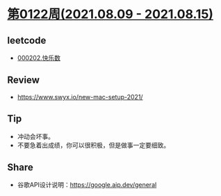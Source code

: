 # [第0122周(2021.08.09 - 2021.08.15)](https://github.com/vjudge/ARTS/blob/master/2021/第0122周.md)

## leetcode
* [000202.快乐数](https://github.com/vjudge/leetcode/tree/master/000201-000400/000202.快乐数)

## Review
* https://www.swyx.io/new-mac-setup-2021/

## Tip
* 冲动会坏事。
* 不要急着出成绩，你可以很积极，但是做事一定要细致。

## Share
* 谷歌API设计说明：https://google.aip.dev/general
